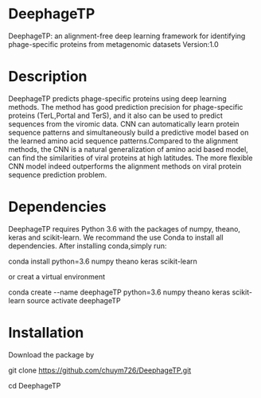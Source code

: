 # DeephageTP

DeephageTP: an alignment-free deep learning framework for identifying phage-specific proteins from metagenomic datasets
Version:1.0

# Description

DeephageTP predicts phage-specific proteins using deep learning methods. The method has good prediction precision for phage-specific proteins (TerL,Portal and TerS), and it also can be used to predict sequences from the viromic data. CNN can automatically learn protein sequence patterns and simultaneously build a predictive model based on the learned amino acid sequence patterns.Compared to the alignment methods, the CNN is a natural generalization of amino acid based model, can find the similarities of viral proteins at high latitudes. The more flexible CNN model indeed outperforms the alignment methods on viral protein sequence prediction problem.

# Dependencies

DeephageTP requires Python 3.6 with the packages of numpy, theano, keras and scikit-learn. We recommand the use Conda to install all dependencies. After installing conda,simply run:

conda install python=3.6 numpy theano keras scikit-learn

or creat a virtual environment 

conda create --name deephageTP python=3.6 numpy theano keras scikit-learn 
source activate deephageTP

# Installation

Download the package by

git clone https://github.com/chuym726/DeephageTP.git

cd DeephageTP
